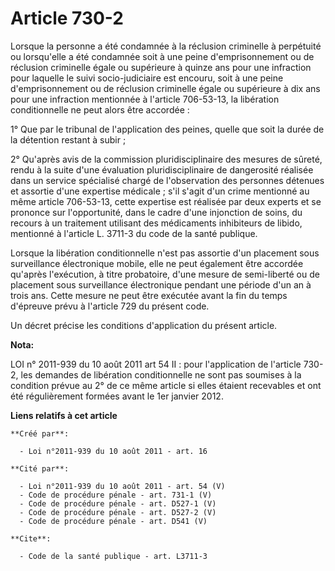 # Article 730-2

Lorsque la personne a été condamnée à la réclusion criminelle à perpétuité ou lorsqu'elle a été condamnée soit à une peine
d'emprisonnement ou de réclusion criminelle égale ou supérieure à quinze ans pour une infraction pour laquelle le suivi
socio-judiciaire est encouru, soit à une peine d'emprisonnement ou de réclusion criminelle égale ou supérieure à dix ans pour
une infraction mentionnée à l'article 706-53-13, la libération conditionnelle ne peut alors être accordée :

1° Que par le tribunal de l'application des peines, quelle que soit la durée de la détention restant à subir ;

2° Qu'après avis de la commission pluridisciplinaire des mesures de sûreté, rendu à la suite d'une évaluation
pluridisciplinaire de dangerosité réalisée dans un service spécialisé chargé de l'observation des personnes détenues et
assortie d'une expertise médicale ; s'il s'agit d'un crime mentionné au même article 706-53-13, cette expertise est réalisée
par deux experts et se prononce sur l'opportunité, dans le cadre d'une injonction de soins, du recours à un traitement
utilisant des médicaments inhibiteurs de libido, mentionné à l'article L. 3711-3 du code de la santé publique.

Lorsque la libération conditionnelle n'est pas assortie d'un placement sous surveillance électronique mobile, elle ne peut
également être accordée qu'après l'exécution, à titre probatoire, d'une mesure de semi-liberté ou de placement sous
surveillance électronique pendant une période d'un an à trois ans. Cette mesure ne peut être exécutée avant la fin du temps
d'épreuve prévu à l'article 729 du présent code.

Un décret précise les conditions d'application du présent article.

**Nota:**

LOI n° 2011-939 du 10 août 2011 art 54 II : pour l'application de l'article 730-2, les demandes de libération conditionnelle
ne sont pas soumises à la condition prévue au 2° de ce même article si elles étaient recevables et ont été régulièrement
formées avant le 1er janvier 2012.

**Liens relatifs à cet article**

	**Créé par**:

	  - Loi n°2011-939 du 10 août 2011 - art. 16

	**Cité par**:

	  - Loi n°2011-939 du 10 août 2011 - art. 54 (V)
	  - Code de procédure pénale - art. 731-1 (V)
	  - Code de procédure pénale - art. D527-1 (V)
	  - Code de procédure pénale - art. D527-2 (V)
	  - Code de procédure pénale - art. D541 (V)

	**Cite**:

	  - Code de la santé publique - art. L3711-3

